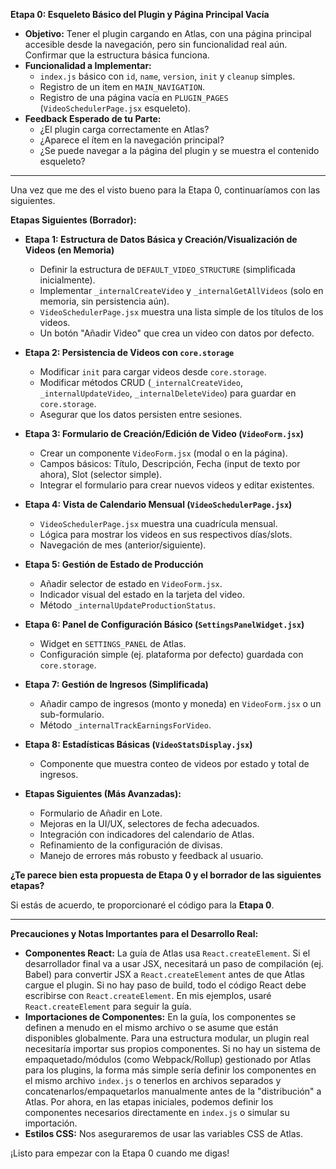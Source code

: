 **Etapa 0: Esqueleto Básico del Plugin y Página Principal Vacía**

*   **Objetivo:** Tener el plugin cargando en Atlas, con una página principal accesible desde la navegación, pero sin funcionalidad real aún. Confirmar que la estructura básica funciona.
*   **Funcionalidad a Implementar:**
    *   `index.js` básico con `id`, `name`, `version`, `init` y `cleanup` simples.
    *   Registro de un item en `MAIN_NAVIGATION`.
    *   Registro de una página vacía en `PLUGIN_PAGES` (`VideoSchedulerPage.jsx` esqueleto).
*   **Feedback Esperado de tu Parte:**
    *   ¿El plugin carga correctamente en Atlas?
    *   ¿Aparece el ítem en la navegación principal?
    *   ¿Se puede navegar a la página del plugin y se muestra el contenido esqueleto?

---

Una vez que me des el visto bueno para la Etapa 0, continuaríamos con las siguientes.

**Etapas Siguientes (Borrador):**

*   **Etapa 1: Estructura de Datos Básica y Creación/Visualización de Videos (en Memoria)**
    *   Definir la estructura de `DEFAULT_VIDEO_STRUCTURE` (simplificada inicialmente).
    *   Implementar `_internalCreateVideo` y `_internalGetAllVideos` (solo en memoria, sin persistencia aún).
    *   `VideoSchedulerPage.jsx` muestra una lista simple de los títulos de los videos.
    *   Un botón "Añadir Video" que crea un video con datos por defecto.

*   **Etapa 2: Persistencia de Videos con `core.storage`**
    *   Modificar `init` para cargar videos desde `core.storage`.
    *   Modificar métodos CRUD (`_internalCreateVideo`, `_internalUpdateVideo`, `_internalDeleteVideo`) para guardar en `core.storage`.
    *   Asegurar que los datos persisten entre sesiones.

*   **Etapa 3: Formulario de Creación/Edición de Video (`VideoForm.jsx`)**
    *   Crear un componente `VideoForm.jsx` (modal o en la página).
    *   Campos básicos: Título, Descripción, Fecha (input de texto por ahora), Slot (selector simple).
    *   Integrar el formulario para crear nuevos videos y editar existentes.

*   **Etapa 4: Vista de Calendario Mensual (`VideoSchedulerPage.jsx`)**
    *   `VideoSchedulerPage.jsx` muestra una cuadrícula mensual.
    *   Lógica para mostrar los videos en sus respectivos días/slots.
    *   Navegación de mes (anterior/siguiente).

*   **Etapa 5: Gestión de Estado de Producción**
    *   Añadir selector de estado en `VideoForm.jsx`.
    *   Indicador visual del estado en la tarjeta del video.
    *   Método `_internalUpdateProductionStatus`.

*   **Etapa 6: Panel de Configuración Básico (`SettingsPanelWidget.jsx`)**
    *   Widget en `SETTINGS_PANEL` de Atlas.
    *   Configuración simple (ej. plataforma por defecto) guardada con `core.storage`.

*   **Etapa 7: Gestión de Ingresos (Simplificada)**
    *   Añadir campo de ingresos (monto y moneda) en `VideoForm.jsx` o un sub-formulario.
    *   Método `_internalTrackEarningsForVideo`.

*   **Etapa 8: Estadísticas Básicas (`VideoStatsDisplay.jsx`)**
    *   Componente que muestra conteo de videos por estado y total de ingresos.

*   **Etapas Siguientes (Más Avanzadas):**
    *   Formulario de Añadir en Lote.
    *   Mejoras en la UI/UX, selectores de fecha adecuados.
    *   Integración con indicadores del calendario de Atlas.
    *   Refinamiento de la configuración de divisas.
    *   Manejo de errores más robusto y feedback al usuario.

**¿Te parece bien esta propuesta de Etapa 0 y el borrador de las siguientes etapas?**

Si estás de acuerdo, te proporcionaré el código para la **Etapa 0**.

---

**Precauciones y Notas Importantes para el Desarrollo Real:**

*   **Componentes React:** La guía de Atlas usa `React.createElement`. Si el desarrollador final va a usar JSX, necesitará un paso de compilación (ej. Babel) para convertir JSX a `React.createElement` antes de que Atlas cargue el plugin. Si no hay paso de build, todo el código React debe escribirse con `React.createElement`. En mis ejemplos, usaré `React.createElement` para seguir la guía.
*   **Importaciones de Componentes:** En la guía, los componentes se definen a menudo en el mismo archivo o se asume que están disponibles globalmente. Para una estructura modular, un plugin real necesitaría importar sus propios componentes. Si no hay un sistema de empaquetado/módulos (como Webpack/Rollup) gestionado por Atlas para los plugins, la forma más simple sería definir los componentes en el mismo archivo `index.js` o tenerlos en archivos separados y concatenarlos/empaquetarlos manualmente antes de la "distribución" a Atlas. Por ahora, en las etapas iniciales, podemos definir los componentes necesarios directamente en `index.js` o simular su importación.
*   **Estilos CSS:** Nos aseguraremos de usar las variables CSS de Atlas.

¡Listo para empezar con la Etapa 0 cuando me digas!